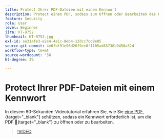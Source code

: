 ```yaml
---
title: Protect Ihrer PDF-Dateien mit einem Kennwort
description: Protect einen PDF, sodass zum Öffnen oder Bearbeiten des PDF ein Kennwort erforderlich ist
feature: Security
role: User
level: Beginner
jira: KT-9752
thumbnail: KT-9752.jpg
exl-id: ae31afe3-e2e4-4e1c-8eb4-13dcc7cc9e05
source-git-commit: 4e6fbf91e96d26f9ee8f1105ad68738b9450a32d
workflow-type: tm+mt
source-wordcount: '56'
ht-degree: 3%

---
```


# Protect Ihrer PDF-Dateien mit einem Kennwort

In diesem 60-Sekunden-Videotutorial erfahren Sie, wie Sie [eine PDF &#x200B;](https://www.adobe.com/de/acrobat/online/password-protect-pdf.html){target="_blank"} schützen, sodass ein Kennwort erforderlich ist, um die PDF [&#128279;](https://www.adobe.com/de/acrobat/online/pdf-editor.html){target="_blank"} zu öffnen oder zu bearbeiten.

>[!VIDEO](https://video.tv.adobe.com/v/3409533?quality=12&learn=on&hidetitle=true&captions=ger)
